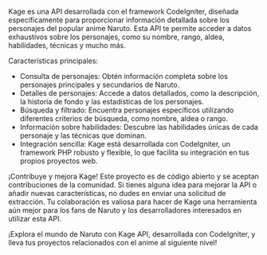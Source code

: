 Kage es una API desarrollada con el framework CodeIgniter, diseñada específicamente para proporcionar información detallada sobre los personajes del popular anime Naruto. Esta API te permite acceder a datos exhaustivos sobre los personajes, como su nombre, rango, aldea, habilidades, técnicas y mucho más.

Características principales:
- Consulta de personajes: Obtén información completa sobre los personajes principales y secundarios de Naruto.
- Detalles de personajes: Accede a datos detallados, como la descripción, la historia de fondo y las estadísticas de los personajes.
- Búsqueda y filtrado: Encuentra personajes específicos utilizando diferentes criterios de búsqueda, como nombre, aldea o rango.
- Información sobre habilidades: Descubre las habilidades únicas de cada personaje y las técnicas que dominan.
- Integración sencilla: Kage está desarrollada con CodeIgniter, un framework PHP robusto y flexible, lo que facilita su integración en tus propios proyectos web.

¡Contribuye y mejora Kage!
Este proyecto es de código abierto y se aceptan contribuciones de la comunidad. Si tienes alguna idea para mejorar la API o añadir nuevas características, no dudes en enviar una solicitud de extracción. Tu colaboración es valiosa para hacer de Kage una herramienta aún mejor para los fans de Naruto y los desarrolladores interesados en utilizar esta API.

¡Explora el mundo de Naruto con Kage API, desarrollada con CodeIgniter, y lleva tus proyectos relacionados con el anime al siguiente nivel!

